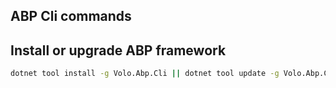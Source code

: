 ## ABP Cli commands

## Install or upgrade ABP framework

```bash
dotnet tool install -g Volo.Abp.Cli || dotnet tool update -g Volo.Abp.Cli
```
